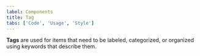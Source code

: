 ```yaml
---
label: Components
title: Tag
tabs: ['Code', 'Usage', 'Style']
---
```


<page-intro>**Tags** are used for items that need to be labeled, categorized, or organized using keywords that describe them.</page-intro>

<component 
    name="Tag"
    component="tag" 
    variation="tag"
    codepen="GOWdob"
    hasReactVersion="true"
    >
</component>
<component-docs component="tag"></component-docs>
